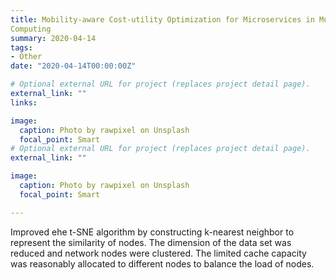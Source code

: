 ```yaml
---
title: Mobility-aware Cost-utility Optimization for Microservices in Multi-cell Mobile Edge
Computing
summary: 2020-04-14
tags:
- Other
date: "2020-04-14T00:00:00Z"

# Optional external URL for project (replaces project detail page).
external_link: ""
links:

image:
  caption: Photo by rawpixel on Unsplash
  focal_point: Smart
# Optional external URL for project (replaces project detail page).
external_link: ""

image:
  caption: Photo by rawpixel on Unsplash
  focal_point: Smart

---
```


Improved ehe t-SNE algorithm by constructing k-nearest neighbor to represent the similarity of nodes. The dimension of the data set was reduced and network nodes were clustered. The limited cache capacity was reasonably allocated to different nodes to balance the load of nodes.

